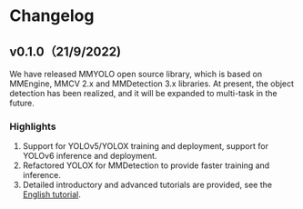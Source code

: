 # Changelog

## v0.1.0（21/9/2022)

We have released MMYOLO open source library, which is based on MMEngine, MMCV 2.x and MMDetection 3.x libraries. At present, the object detection has been realized, and it will be expanded to multi-task in the future.

### Highlights

1. Support for YOLOv5/YOLOX training and deployment, support for YOLOv6 inference and deployment.
2. Refactored YOLOX for MMDetection to provide faster training and inference.
3. Detailed introductory and advanced tutorials are provided, see the [English tutorial](https://mmyolo.readthedocs.io/en/latest).
